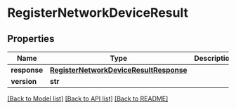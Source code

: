 # RegisterNetworkDeviceResult

## Properties
Name | Type | Description | Notes
------------ | ------------- | ------------- | -------------
**response** | [**RegisterNetworkDeviceResultResponse**](RegisterNetworkDeviceResultResponse.md) |  | [optional] 
**version** | **str** |  | [optional] 

[[Back to Model list]](../README.md#documentation-for-models) [[Back to API list]](../README.md#documentation-for-api-endpoints) [[Back to README]](../README.md)


